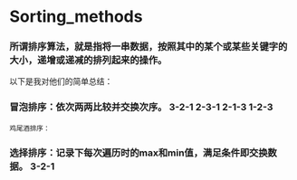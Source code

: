 # Sorting_methods

### 所谓排序算法，就是指将一串数据，按照其中的某个或某些关键字的大小，递增或递减的排列起来的操作。

以下是我对他们的简单总结：
### 冒泡排序：依次两两比较并交换次序。 3-2-1  2-3-1  2-1-3  1-2-3 
    鸡尾酒排序：
### 选择排序：记录下每次遍历时的max和min值，满足条件即交换数据。 3-2-1 
